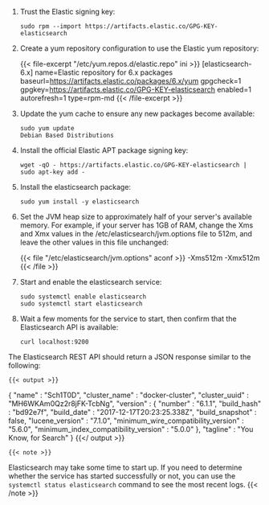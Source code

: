 1.  Trust the Elastic signing key:

        sudo rpm --import https://artifacts.elastic.co/GPG-KEY-elasticsearch

2.  Create a yum repository configuration to use the Elastic yum repository:

    {{< file-excerpt "/etc/yum.repos.d/elastic.repo" ini >}}
[elasticsearch-6.x] name=Elastic repository for 6.x packages baseurl=https://artifacts.elastic.co/packages/6.x/yum gpgcheck=1 gpgkey=https://artifacts.elastic.co/GPG-KEY-elasticsearch enabled=1 autorefresh=1 type=rpm-md
{{< /file-excerpt >}}

3.  Update the yum cache to ensure any new packages become available:

        sudo yum update
        Debian Based Distributions

4.  Install the official Elastic APT package signing key:

        wget -qO - https://artifacts.elastic.co/GPG-KEY-elasticsearch | sudo apt-key add -

5.  Install the elasticsearch package:

        sudo yum install -y elasticsearch

6.  Set the JVM heap size to approximately half of your server's available memory. For example, if your server has 1GB of RAM, change the Xms and Xmx values in the /etc/elasticsearch/jvm.options file to 512m, and leave the other values in this file unchanged:

    {{< file "/etc/elasticsearch/jvm.options" aconf >}}
-Xms512m -Xmx512m
{{< /file >}}

7.  Start and enable the elasticsearch service:

        sudo systemctl enable elasticsearch
        sudo systemctl start elasticsearch

8.  Wait a few moments for the service to start, then confirm that the Elasticsearch API is available:

        curl localhost:9200

  The Elasticsearch REST API should return a JSON response similar to the following:

    {{< output >}}
{
  "name" : "Sch1T0D",
  "cluster_name" : "docker-cluster",
  "cluster_uuid" : "MH6WKAm0Qz2r8jFK-TcbNg",
  "version" : {
    "number" : "6.1.1",
    "build_hash" : "bd92e7f",
    "build_date" : "2017-12-17T20:23:25.338Z",
    "build_snapshot" : false,
    "lucene_version" : "7.1.0",
    "minimum_wire_compatibility_version" : "5.6.0",
    "minimum_index_compatibility_version" : "5.0.0"
  },
  "tagline" : "You Know, for Search"
}
{{</ output >}}

    {{< note >}}
Elasticsearch may take some time to start up. If you need to determine whether the service has started successfully or not, you can use the `systemctl status elasticsearch` command to see the most recent logs.
{{< /note >}}
